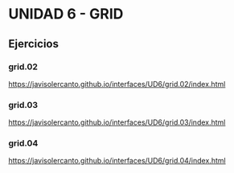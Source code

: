 # UNIDAD 6 - GRID

## Ejercicios

### grid.02

https://javisolercanto.github.io/interfaces/UD6/grid.02/index.html

### grid.03

https://javisolercanto.github.io/interfaces/UD6/grid.03/index.html

### grid.04

https://javisolercanto.github.io/interfaces/UD6/grid.04/index.html
